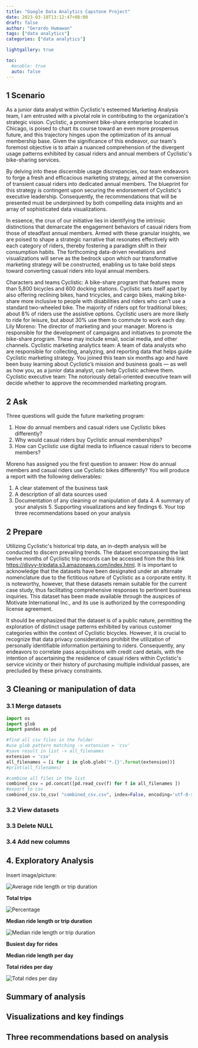 ```yaml
---
title: "Google Data Analytics Capstone Project"
date: 2023-03-10T13:12:47+08:00
draft: false
author: "Gerardo Humawan"
tags: ["data analytics"]
categories: ["data analytics"]

lightgallery: true

toc: 
  #enable: true
  auto: false
---
```



<!--more-->

## 1 Scenario
As a junior data analyst within Cyclistic's esteemed Marketing Analysis team, I am entrusted with a pivotal role in contributing to the organization's strategic vision. Cyclistic, a prominent bike-share enterprise located in Chicago, is poised to chart its course toward an even more prosperous future, and this trajectory hinges upon the optimization of its annual membership base. Given the significance of this endeavor, our team's foremost objective is to attain a nuanced comprehension of the divergent usage patterns exhibited by casual riders and annual members of Cyclistic's bike-sharing services.

By delving into these discernible usage discrepancies, our team endeavors to forge a fresh and efficacious marketing strategy, aimed at the conversion of transient casual riders into dedicated annual members. The blueprint for this strategy is contingent upon securing the endorsement of Cyclistic's executive leadership. Consequently, the recommendations that will be presented must be underpinned by both compelling data insights and an array of sophisticated data visualizations.

In essence, the crux of our initiative lies in identifying the intrinsic distinctions that demarcate the engagement behaviors of casual riders from those of steadfast annual members. Armed with these granular insights, we are poised to shape a strategic narrative that resonates effectively with each category of riders, thereby fostering a paradigm shift in their consumption habits. The forthcoming data-driven revelations and visualizations will serve as the bedrock upon which our transformative marketing strategy will be constructed, enabling us to take bold steps toward converting casual riders into loyal annual members.

Characters and teams
Cyclistic: A bike-share program that features more than 5,800 bicycles and 600 docking stations. Cyclistic sets itself apart by also offering reclining bikes, hand tricycles, and cargo bikes, making bike-share more inclusive to people with disabilities and riders who can’t use a standard two-wheeled bike. The majority of riders opt for traditional bikes; about 8% of riders use the assistive options. Cyclistic users are more likely to ride for leisure, but about 30% use them to commute to work each day.
Lily Moreno: The director of marketing and your manager. Moreno is responsible for the development of campaigns and initiatives to promote the bike-share program. These may include email, social media, and other channels.
Cyclistic marketing analytics team: A team of data analysts who are responsible for collecting, analyzing, and reporting data that helps guide Cyclistic marketing strategy. You joined this team six months ago and have been busy learning about Cyclistic’s mission and business goals — as well as how you, as a junior data analyst, can help Cyclistic achieve them.
Cyclistic executive team: The notoriously detail-oriented executive team will decide whether to approve the recommended marketing program.  

## 2 Ask
Three questions will guide the future marketing program: 
1. How do annual members and casual riders use Cyclistic bikes differently? 
2. Why would casual riders buy Cyclistic annual memberships? 
3. How can Cyclistic use digital media to influence casual riders to become members? 

Moreno has assigned you the first question to answer: How do annual members and casual riders use Cyclistic bikes differently? 
You will produce a report with the following deliverables: 
1. A clear statement of the business task 
2. A description of all data sources used 
3. Documentation of any cleaning or manipulation of data 4. A summary of your analysis 5. Supporting visualizations and key findings 6. Your top three recommendations based on your analysis 

## 2 Prepare
Utilizing Cyclistic's historical trip data, an in-depth analysis will be conducted to discern prevailing trends. The dataset encompassing the last twelve months of Cyclistic trip records can be accessed from the this link https://divvy-tripdata.s3.amazonaws.com/index.html. It is important to acknowledge that the datasets have been designated under an alternate nomenclature due to the fictitious nature of Cyclistic as a corporate entity. It is noteworthy, however, that these datasets remain suitable for the current case study, thus facilitating comprehensive responses to pertinent business inquiries. This dataset has been made available through the auspices of Motivate International Inc., and its use is authorized by the corresponding license agreement.

It should be emphasized that the dataset is of a public nature, permitting the exploration of distinct usage patterns exhibited by various customer categories within the context of Cyclistic bicycles. However, it is crucial to recognize that data privacy considerations prohibit the utilization of personally identifiable information pertaining to riders. Consequently, any endeavors to correlate pass acquisitions with credit card details, with the intention of ascertaining the residence of casual riders within Cyclistic's service vicinity or their history of purchasing multiple individual passes, are precluded by these privacy constraints.

## 3 Cleaning or manipulation of data

### 3.1 Merge datasets

```python
import os
import glob
import pandas as pd

#find all csv files in the folder
#use glob pattern matching -> extension = 'csv'
#save result in list -> all_filenames
extension = 'csv'
all_filenames = [i for i in glob.glob('*.{}'.format(extension))]
#print(all_filenames)

#combine all files in the list
combined_csv = pd.concat([pd.read_csv(f) for f in all_filenames ])
#export to csv
combined_csv.to_csv( "combined_csv.csv", index=False, encoding='utf-8-sig')

```        
### 3.2 View datasets

### 3.3 Delete NULL

### 3.4 Add new columns

## 4. Exploratory Analysis

Insert image/picture:

![Average ride length or trip duration](/images/avg_ride_length.png "AVG Ride Length")

**Total trips**

![Percentage](/images/total_percent.png "Percentage")

**Median ride length  or trip duration**

![Median ride length or trip duration](/images/median.png "Median Ride Length")


**Busiest day for rides**

**Median ride length per day**

**Total rides per day**

![Total rides per day](/images/total_rides_day.png "Total rides per day")


## Summary of analysis

## Visualizations and key findings


## Three recommendations based on analysis

